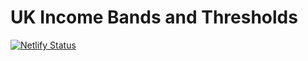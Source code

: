 # UK Income Bands and Thresholds

[![Netlify Status](https://api.netlify.com/api/v1/badges/ea4b2720-b965-4af2-b1f4-6860dc82203b/deploy-status)](https://app.netlify.com/sites/uk-income-thresholds/deploys)
